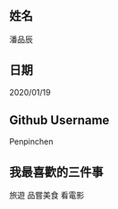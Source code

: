 姓名
----
潘品辰

日期
----
2020/01/19

Github Username
---------------
Penpinchen

我最喜歡的三件事
---------------
旅遊  品嘗美食  看電影